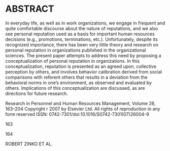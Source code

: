 # ABSTRACT

In everyday life, as well as in work organizations, we engage in frequent and quite comfortable discourse about the nature of reputations, and we also see personal reputation used as a basis for important human resources decisions (e.g., promotions, terminations, etc.). Unfortunately, despite its recognized importance, there has been very little theory and research on personal reputation in organizations published in the organizational sciences. The present paper attempts to address this need by proposing a conceptualization of personal reputation in organizations. In this conceptualization, reputation is presented as an agreed upon, collective perception by others, and involves behavior calibration derived from social comparisons with referent others that results in a deviation from the behavioral norms in one’s environment, as observed and evaluated by others. Implications of this conceptualization are discussed, as are directions for future research.

Research in Personnel and Human Resources Management, Volume 26, 163–204 Copyright r 2007 by Elsevier Ltd. All rights of reproduction in any form reserved ISSN: 0742-7301/doi:10.1016/S0742-7301(07)26004-9

163

164

ROBERT ZINKO ET AL.